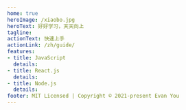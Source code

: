 ```yaml
---
home: true
heroImage: /xiaobo.jpg
heroText: 好好学习，天天向上
tagline: 
actionText: 快速上手
actionLink: /zh/guide/
features:
- title: JavaScript
  details:
- title: React.js
  details: 
- title: Node.js
  details: 
footer: MIT Licensed | Copyright © 2021-present Evan You
---
```


